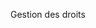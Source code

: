 <Token xmlns:xlink="http://www.w3.org/1999/xlink">Gestion des droits</Token>

<!--HONumber=Jun16_HO4-->


